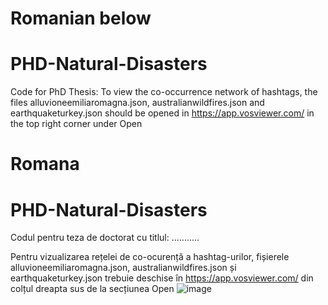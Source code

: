 # Romanian below
# PHD-Natural-Disasters
Code for PhD Thesis: 
To view the co-occurrence network of hashtags, the files alluvioneemiliaromagna.json, australianwildfires.json and earthquaketurkey.json should be opened in https://app.vosviewer.com/ in the top right corner under Open



# Romana
# PHD-Natural-Disasters
Codul pentru teza de doctorat cu titlul: ...........

Pentru vizualizarea rețelei de co-ocurență a hashtag-urilor, fișierele alluvioneemiliaromagna.json, australianwildfires.json și earthquaketurkey.json trebuie deschise în https://app.vosviewer.com/ din colțul dreapta sus de la secțiunea Open
![image](https://github.com/mihaelacoste/PHD-Natural-Disasters/assets/157045228/0c6a6a2c-7ae2-4436-9e26-1a4e3e0d9450)
